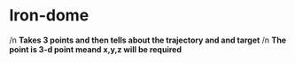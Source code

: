 # Iron-dome
/n
**Takes 3 points and then tells about the trajectory and and target**
/n
**The point is 3-d point meand x,y,z will be required**

